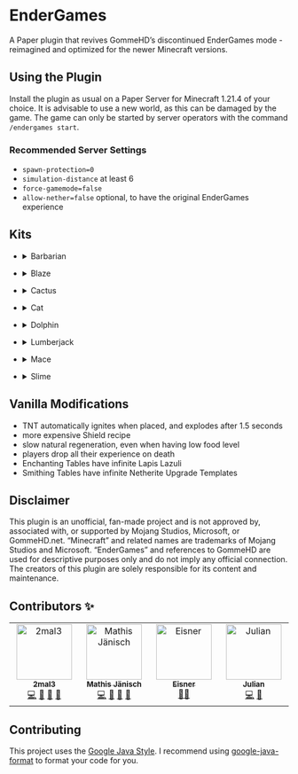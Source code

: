 # EnderGames

A Paper plugin that revives GommeHD’s discontinued EnderGames mode - reimagined and optimized for the newer Minecraft
versions.

## Using the Plugin

Install the plugin as usual on a Paper Server for Minecraft 1.21.4 of your choice. It is advisable to use a new world,
as this can be damaged by the game.
The game can only be started by server operators with the command `/endergames start`.

### Recommended Server Settings

- `spawn-protection=0`
- `simulation-distance` at least 6
- `force-gamemode=false`
- `allow-nether=false` optional, to have the original EnderGames experience

## Kits

- <details>
  <summary>Barbarian</summary>

    - deals more attack damage the hungriere he is (+2,5% damage per half hunger missing)
    - equipment: wooden sword and full Llather armor with Unbreaking I

</details>

- <details>
  <summary>Blaze</summary>

    - can leave a fire trail for a short time
    - is immune to fire damage, but gains Weakness I in water
    - sword or bow hits have a 20% chance of igniting enemies
    - equipment: golden sword and Blaze Powder to activate Burn ability

</details>

- <details>
  <summary>Cactus</summary>

    - dealths thorns damage to attackers
    - can sneak to disguise itself as cactus
    - equipment: green leather helmet and leggings

</details>

- <details>
  <summary>Cat</summary>

    - eating fish gives Speed III for 30 seconds
    - the empty hand deals +2 extra Damage
    - fall damage is reduced by 50%
    - equipment: 20 raw fish

</details>

- <details>
  <summary>Dolphin</summary>

    - has permanent Conduit Power and Dolphins Grace
    - gets Regeneration and Resistance in water
    - has Weakness on Land
    - swimming gives fish
    - equipment: blue leather boots, water bucket

</details>

- <details>
  <summary>Lumberjack</summary>

    - mining a log directly destroys its entire tree
    - all axes get enchanted with Sharpness I
    - equipment: wooden axe with Sharpness I, red leather chestplate and blue leather leggings

</details>

- <details>
  <summary>Mace</summary>

    - equipment: Mace and leather boots with Feather Falling III

</details>

- <details>
  <summary>Slime</summary>

    - occasionally gains slimeballs when jumping
    - slimeballs can be thrown at enemies, giving them slowness
    - has Jump Boos II
    - spawns small slimes when hit
    - equipment: 10 slimeballs, green leather chestplate and boots

</details>

## Vanilla Modifications

- TNT automatically ignites when placed, and explodes after 1.5 seconds
- more expensive Shield recipe
- slow natural regeneration, even when having low food level
- players drop all their experience on death
- Enchanting Tables have infinite Lapis Lazuli
- Smithing Tables have infinite Netherite Upgrade Templates

## Disclaimer

This plugin is an unofficial, fan-made project and is not approved by, associated with, or supported by Mojang Studios,
Microsoft, or GommeHD.net. “Minecraft” and related names are trademarks of Mojang Studios and Microsoft. “EnderGames”
and references to GommeHD are used for descriptive purposes only and do not imply any official connection. The creators
of this plugin are solely responsible for its content and maintenance.

## Contributors ✨

<!-- ALL-CONTRIBUTORS-LIST:START - Do not remove or modify this section -->
<!-- prettier-ignore-start -->
<!-- markdownlint-disable -->
<table>
  <tbody>
    <tr>
      <td align="center" valign="top" width="14.28%"><a href="https://github.com/2mal3"><img src="https://avatars.githubusercontent.com/u/56305732?v=4?s=100" width="100px;" alt="2mal3"/><br /><sub><b>2mal3</b></sub></a><br /><a href="https://github.com/2mal3/EnderGames/commits?author=2mal3" title="Code">💻</a> <a href="https://github.com/2mal3/EnderGames/commits?author=2mal3" title="Documentation">📖</a> <a href="#ideas-2mal3" title="Ideas, Planning, & Feedback">🤔</a> <a href="#userTesting-2mal3" title="User Testing">📓</a></td>
      <td align="center" valign="top" width="14.28%"><a href="https://github.com/MCsharerGIT"><img src="https://avatars.githubusercontent.com/u/98043315?v=4?s=100" width="100px;" alt="Mathis Jänisch"/><br /><sub><b>Mathis Jänisch</b></sub></a><br /><a href="https://github.com/2mal3/EnderGames/commits?author=MCsharerGIT" title="Code">💻</a> <a href="#ideas-MCsharerGIT" title="Ideas, Planning, & Feedback">🤔</a> <a href="#userTesting-MCsharerGIT" title="User Testing">📓</a> <a href="https://github.com/2mal3/EnderGames/commits?author=MCsharerGIT" title="Documentation">📖</a></td>
      <td align="center" valign="top" width="14.28%"><a href="https://github.com/EisnerCode"><img src="https://avatars.githubusercontent.com/u/100302756?v=4?s=100" width="100px;" alt="Eisner"/><br /><sub><b>Eisner</b></sub></a><br /><a href="#mentoring-EisnerCode" title="Mentoring">🧑‍🏫</a></td>
      <td align="center" valign="top" width="14.28%"><a href="https://github.com/6mal7"><img src="https://avatars.githubusercontent.com/u/184911647?v=4?s=100" width="100px;" alt="Julian"/><br /><sub><b>Julian</b></sub></a><br /><a href="https://github.com/2mal3/EnderGames/commits?author=6mal7" title="Code">💻</a> <a href="#ideas-6mal7" title="Ideas, Planning, & Feedback">🤔</a></td>
    </tr>
  </tbody>
</table>

<!-- markdownlint-restore -->
<!-- prettier-ignore-end -->

<!-- ALL-CONTRIBUTORS-LIST:END -->

## Contributing

This project uses the [Google Java Style](https://google.github.io/styleguide/javaguide.html).
I recommend using [google-java-format](https://github.com/google/google-java-format) to format your code for you.
